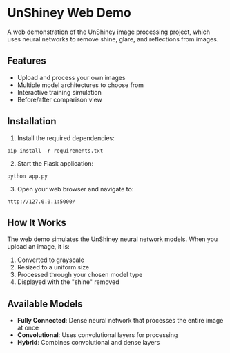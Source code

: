 # UnShiney Web Demo

A web demonstration of the UnShiney image processing project, which uses neural networks to remove shine, glare, and reflections from images.

## Features

- Upload and process your own images
- Multiple model architectures to choose from
- Interactive training simulation
- Before/after comparison view

## Installation

1. Install the required dependencies:
```
pip install -r requirements.txt
```

2. Start the Flask application:
```
python app.py
```

3. Open your web browser and navigate to:
```
http://127.0.0.1:5000/
```

## How It Works

The web demo simulates the UnShiney neural network models. When you upload an image, it is:

1. Converted to grayscale
2. Resized to a uniform size
3. Processed through your chosen model type
4. Displayed with the "shine" removed

## Available Models

- **Fully Connected**: Dense neural network that processes the entire image at once
- **Convolutional**: Uses convolutional layers for processing
- **Hybrid**: Combines convolutional and dense layers
